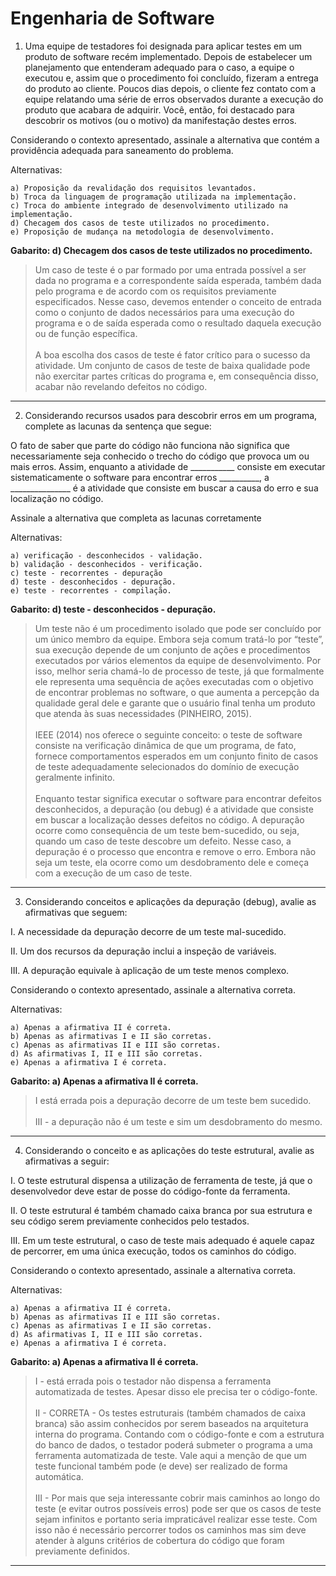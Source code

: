 # Engenharia de Software

1) Uma equipe de testadores foi designada para aplicar testes em um produto de software recém implementado. Depois de estabelecer um planejamento que entenderam adequado para o caso, a equipe o executou e, assim que o procedimento foi concluído, fizeram a entrega do produto ao cliente. Poucos dias depois, o cliente fez contato com a equipe relatando uma série de erros observados durante a execução do produto que acabara de adquirir. Você, então, foi destacado para descobrir os motivos (ou o motivo) da manifestação destes erros.

Considerando o contexto apresentado, assinale a alternativa que contém a providência adequada para saneamento do problema.

Alternativas:

    a) Proposição da revalidação dos requisitos levantados.
    b) Troca da linguagem de programação utilizada na implementação.
    c) Troca do ambiente integrado de desenvolvimento utilizado na implementação.
    d) Checagem dos casos de teste utilizados no procedimento.
    e) Proposição de mudança na metodologia de desenvolvimento.

**Gabarito: d) Checagem dos casos de teste utilizados no procedimento.**

>Um caso de teste é o par formado por uma entrada possível a ser dada no programa e a correspondente saída esperada, também dada pelo programa e de acordo com os requisitos previamente especificados. Nesse caso, devemos entender o conceito de entrada como o conjunto de dados necessários para uma execução do programa e o de saída esperada como o resultado daquela execução ou de função específica.<br><br> A boa escolha dos casos de teste é fator crítico para o sucesso da atividade. Um conjunto de casos de teste de baixa qualidade pode não exercitar partes críticas do programa e, em consequência disso, acabar não revelando defeitos no código.

---

2) Considerando recursos usados para descobrir erros em um programa, complete as lacunas da sentença que segue:

O fato de saber que parte do código não funciona não significa que necessariamente seja conhecido o trecho do código que provoca um ou mais erros.  Assim, enquanto a atividade de ___________ consiste em executar sistematicamente o software para encontrar erros __________, a _______________ é a atividade que consiste em buscar a causa do erro e sua localização no código.

Assinale a alternativa que completa as lacunas corretamente

Alternativas:

    a) verificação - desconhecidos - validação.
    b) validação - desconhecidos - verificação.
    c) teste - recorrentes - depuração
    d) teste - desconhecidos - depuração.
    e) teste - recorrentes - compilação.

**Gabarito: d) teste - desconhecidos - depuração.**

>Um teste não é um procedimento isolado que pode ser concluído por um único membro da equipe. Embora seja comum tratá-lo por “teste”, sua execução depende de um conjunto de ações e procedimentos executados por vários elementos da equipe de desenvolvimento. Por isso, melhor seria chamá-lo de processo de teste, já que formalmente ele representa uma sequência de ações executadas com o objetivo de encontrar problemas no software, o que aumenta a percepção da qualidade geral dele e garante que o usuário final tenha um produto que atenda às suas necessidades (PINHEIRO, 2015).<br><br> IEEE (2014) nos oferece o seguinte conceito: o teste de software consiste na verificação dinâmica de que um programa, de fato, fornece comportamentos esperados em um conjunto finito de casos de teste adequadamente selecionados do domínio de execução geralmente infinito.<br><br> Enquanto testar significa executar o software para encontrar defeitos desconhecidos, a depuração (ou debug) é a atividade que consiste em buscar a localização desses defeitos no código. A depuração ocorre como consequência de um teste bem-sucedido, ou seja, quando um caso de teste descobre um defeito. Nesse caso, a depuração é o processo que encontra e remove o erro. Embora não seja um teste, ela ocorre como um desdobramento dele e começa com a execução de um caso de teste.

---

3) Considerando conceitos e aplicações da depuração (debug), avalie as afirmativas que seguem:

I. A necessidade da depuração decorre de um teste mal-sucedido.

II. Um dos recursos da depuração inclui a inspeção de variáveis.

III. A depuração equivale à aplicação de um teste menos complexo.

Considerando o contexto apresentado, assinale a alternativa correta.

Alternativas:

    a) Apenas a afirmativa II é correta.
    b) Apenas as afirmativas I e II são corretas.
    c) Apenas as afirmativas II e III são corretas.
    d) As afirmativas I, II e III são corretas.
    e) Apenas a afirmativa I é correta.

**Gabarito: a) Apenas a afirmativa II é correta.**

>I está errada pois a depuração decorre de um teste bem sucedido.<br><br>
III - a depuração não é um teste e sim um desdobramento do mesmo.

---

4) Considerando o conceito e as aplicações do teste estrutural, avalie as afirmativas a seguir:

I.  O teste estrutural dispensa a utilização de ferramenta de teste, já que o desenvolvedor deve estar de posse do código-fonte da ferramenta.

II. O teste estrutural é também chamado caixa branca por sua estrutura e seu código serem previamente conhecidos pelo testados.

III. Em um teste estrutural, o caso de teste mais adequado é aquele capaz de percorrer, em uma única execução, todos os caminhos do código.

Considerando o contexto apresentado, assinale a alternativa correta.

Alternativas:

    a) Apenas a afirmativa II é correta.
    b) Apenas as afirmativas II e III são corretas.
    c) Apenas as afirmativas I e II são corretas.
    d) As afirmativas I, II e III são corretas.
    e) Apenas a afirmativa I é correta.

**Gabarito: a) Apenas a afirmativa II é correta.**

>I - está errada pois o testador não dispensa a ferramenta automatizada de testes. Apesar disso ele precisa ter o código-fonte.<br><br>
II - CORRETA - Os testes estruturais (também chamados de caixa branca) são assim conhecidos por serem baseados na arquitetura interna do programa. Contando com o código-fonte e com a estrutura do banco de dados, o testador poderá submeter o programa a uma ferramenta automatizada de teste. Vale aqui a menção de que um teste funcional também pode (e deve) ser realizado de forma automática.<br><br>
III - Por mais que seja interessante cobrir mais caminhos ao longo do teste (e evitar outros possíveis erros) pode ser que os casos de teste sejam infinitos e portanto seria impraticável realizar esse teste. Com isso não é necessário percorrer todos os caminhos mas sim deve atender à alguns critérios de cobertura do código que foram previamente definidos.

---
